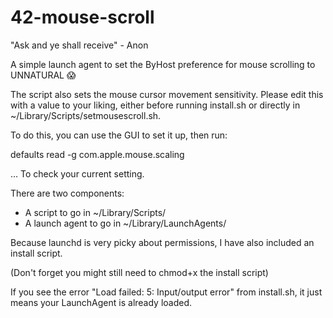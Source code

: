 # 42-mouse-scroll

"Ask and ye shall receive" - Anon

A simple launch agent to set the ByHost preference for mouse scrolling to UNNATURAL 😱

The script also sets the mouse cursor movement sensitivity. Please edit this with a value to your liking, either before running install.sh or directly in ~/Library/Scripts/setmousescroll.sh.

To do this, you can use the GUI to set it up, then run:

defaults read -g com.apple.mouse.scaling

… To check your current setting.

There are two components:

- A script to go in ~/Library/Scripts/
- A launch agent to go in ~/Library/LaunchAgents/

Because launchd is very picky about permissions, I have also included an install script.

(Don't forget you might still need to chmod+x the install script)

If you see the error "Load failed: 5: Input/output error" from install.sh, it just means your LaunchAgent is already loaded.

